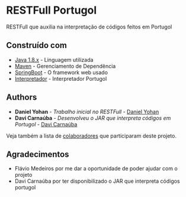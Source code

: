 # RESTFull Portugol

RESTFull que auxilia na interpretação de códigos feitos em Portugol

## Construído com

* [Java 1.8.x](https://java.com/) - Linguagem utilizada
* [Maven](https://maven.apache.org/) - Gerenciamento de Dependência
* [SpringBoot](http://spring.io/) - O framework web usado
* [Interpretador](https://sourceforge.net/projects/openalg/) - Interpretador Portugol

## Authors

* **Daniel Yohan** - *Trabalho inicial no RESTFull* - [Daniel Yohan](https://github.com/dyohan9)
* **Davi Carnaúba** - *Desenvolveu o JAR que interpreta códigos em Portugol* - [Davi Carnaúba](https://github.com/davicarnauba)

Veja também a lista de [colaboradores](https://github.com/dyohan9/RESTFull-Portugol/contributors) que participaram deste projeto. 

## Agradecimentos

* Flávio Medeiros por me dar a oportunidade de poder ajudar com o projeto
* Davi Carnaúba por ter disponibilizado o JAR que interpreta códigos portugol
